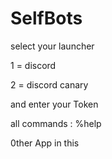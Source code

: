 # SelfBots
select your launcher

1 = discord

2 = discord canary

and enter your Token

 all commands  :   %help
 
 0ther App in this 



